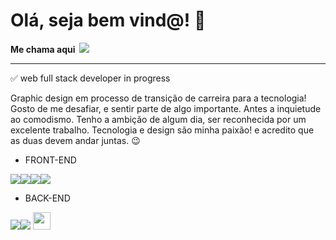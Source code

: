 # Olá, seja bem vind@! 🤞

<b> Me chama aqui <a href="https://www.linkedin.com/in/jéssica-lima-71060b167/"><img src="https://img.shields.io/badge/LinkedIn-0077B5?style=for-the-badge&logo=linkedin&logoColor=white" alt=""></a> </b> <a href = "mailto:jessicalimabitt@gmail.com"><img src="https://img.shields.io/badge/Gmail-D14836?style=for-the-badge&logo=gmail&logoColor=white" target="_blank"></a>

-----------------------------------------------------------------------------------
✅ web full stack developer in progress 

Graphic design em processo de transição de carreira para a tecnologia! Gosto de me desafiar, e sentir parte de algo importante. Antes a inquietude ao comodismo. Tenho a ambição de algum dia, ser reconhecida por um excelente trabalho. Tecnologia e design são minha paixão! e acredito que as duas devem andar juntas. 😉  

- FRONT-END 

<img src="https://img.shields.io/badge/HTML-239120?style=for-the-badge&logo=html5&logoColor=white" /><img src="https://img.shields.io/badge/CSS3-1572B6?style=for-the-badge&logo=css3&logoColor=white" /><img src="https://img.shields.io/badge/JavaScript-323330?style=for-the-badge&logo=javascript&logoColor=F7DF1E" /><img src="https://img.shields.io/badge/React-20232A?style=for-the-badge&logo=react&logoColor=61DAFB">
<br />

- BACK-END 

<img src="https://img.shields.io/badge/Node.js-43853D?style=for-the-badge&logo=node.js&logoColor=white" /><img src="https://img.shields.io/badge/MySQL-00000F?style=for-the-badge&logo=mysql&logoColor=white" /> <img src="https://emojis.slackmojis.com/emojis/images/1479745458/1383/typescript.png?1479745458" width="28" />
<br />
